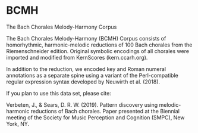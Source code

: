 # BCMH
The Bach Chorales Melody-Harmony Corpus

The Bach Chorales Melody-Harmony (BCMH) Corpus consists of homorhythmic, harmonic-melodic reductions of 100 Bach chorales from the Riemenschneider edition. Original symbolic encodings of all chorales were imported and modified from KernScores (kern.ccarh.org). 

In addition to the reduction, we encoded key and Roman numeral annotations as a separate spine using a variant of the Perl-compatible regular expression syntax developed by Neuwirth et al. (2018).

If you plan to use this data set, please cite: 

Verbeten, J., & Sears, D. R. W. (2019). Pattern discovery using melodic-harmonic reductions of Bach chorales. Paper presented at the Biennial meeting of the Society for Music Perception and Cognition (SMPC), New York, NY. 
